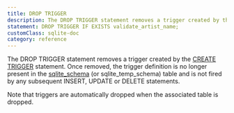 ```yaml
---
title: DROP TRIGGER
description: The DROP TRIGGER statement removes a trigger created by the CREATE TRIGGER statement.
statement: DROP TRIGGER IF EXISTS validate_artist_name;
customClass: sqlite-doc
category: reference
---
```


<!-- do-not-touch-svg-import: 'droptrigger.svg' -->

The DROP TRIGGER statement removes a trigger created by the [CREATE
TRIGGER](lang_createtrigger) statement. Once removed, the trigger
definition is no longer present in the
<a href="https://www.sqlite.org/schematab.html"
target="_blank">sqlite_schema</a> (or sqlite_temp_schema) table and is
not fired by any subsequent INSERT, UPDATE or DELETE statements.

Note that triggers are automatically dropped when the associated table
is dropped.
